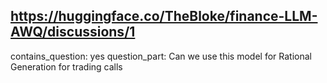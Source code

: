 ## https://huggingface.co/TheBloke/finance-LLM-AWQ/discussions/1

contains_question: yes
question_part: Can we use this model for Rational Generation for trading calls